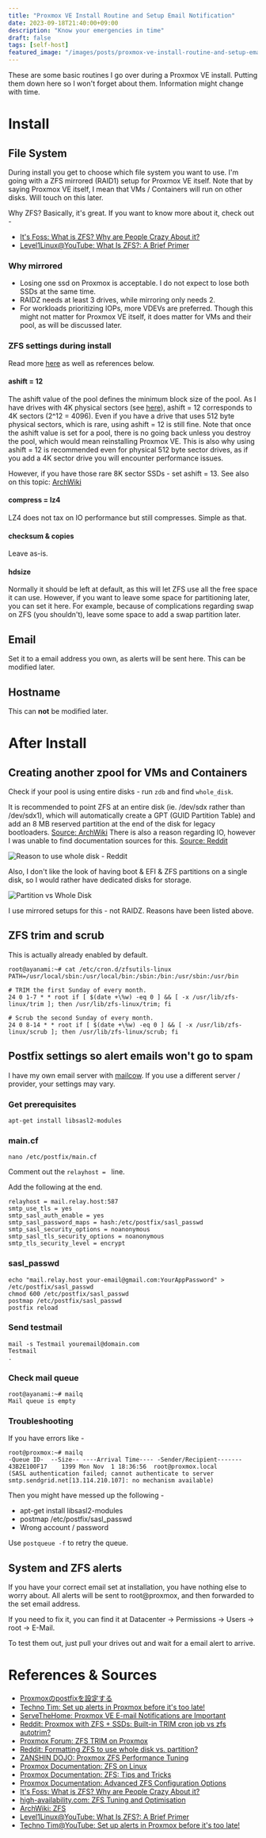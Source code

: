 ```yaml
---
title: "Proxmox VE Install Routine and Setup Email Notification"
date: 2023-09-18T21:40:00+09:00
description: "Know your emergencies in time"
draft: false
tags: [self-host]
featured_image: "/images/posts/proxmox-ve-install-routine-and-setup-email-notification/index.jpg"
---
```


These are some basic routines I go over during a Proxmox VE install. Putting them down here so I won't forget about them. Information might change with time.

# Install

## File System

During install you get to choose which file system you want to use. I'm going with a ZFS mirrored (RAID1) setup for Proxmox VE itself. Note that by saying Proxmox VE itself, I mean that VMs / Containers will run on other disks. Will touch on this later.

Why ZFS? Basically, it's great. If you want to know more about it, check out -

- [It's Foss: What is ZFS? Why are People Crazy About it?](https://itsfoss.com/what-is-zfs/)
- [Level1Linux@YouTube: What Is ZFS?: A Brief Primer](https://youtu.be/lsFDp-W1Ks0)

### Why mirrored

- Losing one ssd on Proxmox is acceptable. I do not expect to lose both SSDs at the same time.
- RAIDZ needs at least 3 drives, while mirroring only needs 2.
- For workloads prioritizing IOPs, more VDEVs are preferred. Though this might not matter for Proxmox VE itself, it does matter for VMs and their pool, as will be discussed later.

### ZFS settings during install

Read more [here](https://pve.proxmox.com/pve-docs/chapter-pve-installation.html#advanced_zfs_options) as well as references below.

#### ashift = 12

The ashift value of the pool defines the minimum block size of the pool. As I have drives with 4K physical sectors (see [here](/posts/using-520-byte-sector-disks/)), ashift = 12 corresponds to 4K sectors (2^12 = 4096). Even if you have a drive that uses 512 byte physical sectors, which is rare, using ashift = 12 is still fine. Note that once the ashift value is set for a pool, there is no going back unless you destroy the pool, which would mean reinstalling Proxmox VE. This is also why using ashift = 12 is recommended even for physical 512 byte sector drives, as if you add a 4K sector drive you will encounter performance issues. 

However, if you have those rare 8K sector SSDs - set ashift = 13. See also on this topic: [ArchWiki](https://wiki.archlinux.org/title/ZFS#Advanced_Format_disks)

#### compress = lz4

LZ4 does not tax on IO performance but still compresses. Simple as that.

#### checksum & copies

Leave as-is.

#### hdsize

Normally it should be left at default, as this will let ZFS use all the free space it can use. However, if you want to leave some space for partitioning later, you can set it here. For example, because of complications regarding swap on ZFS (you shouldn't), leave some space to add a swap partition later.

## Email

Set it to a email address you own, as alerts will be sent here. This can be modified later.

## Hostname

This can **not** be modified later.

# After Install

## Creating another zpool for VMs and Containers

Check if your pool is using entire disks - run `zdb` and find `whole_disk`.

It is recommended to point ZFS at an entire disk (ie. /dev/sdx rather than /dev/sdx1), which will automatically create a GPT (GUID Partition Table) and add an 8 MB reserved partition at the end of the disk for legacy bootloaders. [Source: ArchWiki](https://wiki.archlinux.org/title/ZFS#Storage_pools) There is also a reason regarding IO, however I was unable to find documentation sources for this. [Source: Reddit](https://www.reddit.com/r/zfs/comments/enxxyx/formatting_zfs_to_use_whole_disk_vs_partition/)

![Reason to use whole disk - Reddit](/images/posts/proxmox-ve-install-routine-and-setup-email-notification/zfs_whole_disk_reason_reddit.png)

Also, I don't like the look of having boot & EFI & ZFS partitions on a single disk, so I would rather have dedicated disks for storage.

![Partition vs Whole Disk](/images/posts/proxmox-ve-install-routine-and-setup-email-notification/zfs_partition_vs_whole_disk.png)

I use mirrored setups for this - not RAIDZ. Reasons have been listed above.

## ZFS trim and scrub

This is actually already enabled by default.

```
root@ayanami:~# cat /etc/cron.d/zfsutils-linux 
PATH=/usr/local/sbin:/usr/local/bin:/sbin:/bin:/usr/sbin:/usr/bin

# TRIM the first Sunday of every month.
24 0 1-7 * * root if [ $(date +\%w) -eq 0 ] && [ -x /usr/lib/zfs-linux/trim ]; then /usr/lib/zfs-linux/trim; fi

# Scrub the second Sunday of every month.
24 0 8-14 * * root if [ $(date +\%w) -eq 0 ] && [ -x /usr/lib/zfs-linux/scrub ]; then /usr/lib/zfs-linux/scrub; fi
```

## Postfix settings so alert emails won't go to spam

I have my own email server with [mailcow](https://mailcow.email/). If you use a different server / provider, your settings may vary.

### Get prerequisites

```
apt-get install libsasl2-modules
```

### main.cf

```
nano /etc/postfix/main.cf
```

Comment out the `relayhost = ` line.

Add the following at the end.

```
relayhost = mail.relay.host:587
smtp_use_tls = yes
smtp_sasl_auth_enable = yes
smtp_sasl_password_maps = hash:/etc/postfix/sasl_passwd
smtp_sasl_security_options = noanonymous
smtp_sasl_tls_security_options = noanonymous
smtp_tls_security_level = encrypt
```

### sasl_passwd

```
echo "mail.relay.host your-email@gmail.com:YourAppPassword" > /etc/postfix/sasl_passwd
chmod 600 /etc/postfix/sasl_passwd
postmap /etc/postfix/sasl_passwd
postfix reload
```

### Send testmail

```
mail -s Testmail youremail@domain.com
Testmail
.
```

### Check mail queue

```
root@ayanami:~# mailq
Mail queue is empty
```

### Troubleshooting

If you have errors like -

```
root@proxmox:~# mailq
-Queue ID-  --Size-- ----Arrival Time---- -Sender/Recipient-------
43B2E100F17    1399 Mon Nov  1 18:36:56  root@proxmox.local
(SASL authentication failed; cannot authenticate to server smtp.sendgrid.net[13.114.210.107]: no mechanism available)
```

Then you might have messed up the following -

- apt-get install libsasl2-modules
- postmap /etc/postfix/sasl_passwd
- Wrong account / password

Use `postqueue -f` to retry the queue.

## System and ZFS alerts

If you have your correct email set at installation, you have nothing else to worry about. All alerts will be sent to root@proxmox, and then forwarded to the set email address.

If you need to fix it, you can find it at Datacenter -> Permissions -> Users -> root -> E-Mail.

To test them out, just pull your drives out and wait for a email alert to arrive.

# References & Sources

- [Proxmoxのpostfixを設定する](https://zenn.dev/yakumo/articles/2919b755c6ce7a)
- [Techno Tim: Set up alerts in Proxmox before it's too late!](https://technotim.live/posts/proxmox-alerts/)
- [ServeTheHome: Proxmox VE E-mail Notifications are Important](https://www.servethehome.com/proxmox-ve-e-mail-notifications-are-important/)
- [Reddit: Proxmox with ZFS + SSDs: Built-in TRIM cron job vs zfs autotrim?](https://www.reddit.com/r/Proxmox/comments/wuhvfx/proxmox_with_zfs_ssds_builtin_trim_cron_job_vs/)
- [Proxmox Forum: ZFS TRIM on Proxmox](https://forum.proxmox.com/threads/zfs-trim-on-proxmox.87962/)
- [Reddit: Formatting ZFS to use whole disk vs. partition?](https://www.reddit.com/r/zfs/comments/enxxyx/formatting_zfs_to_use_whole_disk_vs_partition/)
- [ZANSHIN DOJO: Proxmox ZFS Performance Tuning](https://blog.zanshindojo.org/proxmox-zfs-performance/amp/)
- [Proxmox Documentation: ZFS on Linux](https://pve.proxmox.com/wiki/ZFS_on_Linux)
- [Proxmox Documentation: ZFS: Tips and Tricks](https://pve.proxmox.com/wiki/ZFS:_Tips_and_Tricks)
- [Proxmox Documentation: Advanced ZFS Configuration Options](https://pve.proxmox.com/pve-docs/chapter-pve-installation.html#advanced_zfs_options)
- [It's Foss: What is ZFS? Why are People Crazy About it?](https://itsfoss.com/what-is-zfs/)
- [high-availability.com: ZFS Tuning and Optimisation](https://www.high-availability.com/docs/ZFS-Tuning-Guide/)
- [ArchWiki: ZFS](https://wiki.archlinux.org/title/ZFS)
- [Level1Linux@YouTube: What Is ZFS?: A Brief Primer](https://youtu.be/lsFDp-W1Ks0)
- [Techno Tim@YouTube: Set up alerts in Proxmox before it's too late!](https://youtu.be/85ME8i4Ry6A)